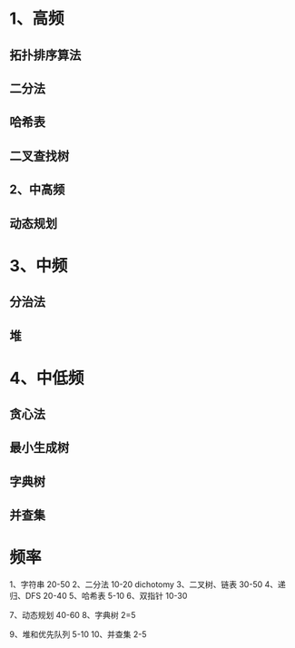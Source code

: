 # 1、高频
## 拓扑排序算法
## 二分法
## 哈希表
## 二叉查找树

## 2、中高频
## 动态规划

# 3、中频
## 分治法
## 堆

# 4、中低频
## 贪心法
## 最小生成树
## 字典树
## 并查集

# 频率
1、字符串 20-50
2、二分法 10-20 dichotomy
3、二叉树、链表 30-50
4、递归、DFS 20-40
5、哈希表 5-10
6、双指针 10-30

7、动态规划  40-60
8、字典树 2=5

9、堆和优先队列 5-10
10、并查集 2-5
